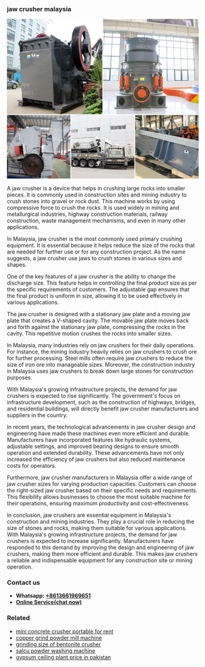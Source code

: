 <h3>jaw crusher malaysia</h3><img src='1708663262.jpg' alt=''><p>A jaw crusher is a device that helps in crushing large rocks into smaller pieces. It is commonly used in construction sites and mining industry to crush stones into gravel or rock dust. This machine works by using compressive force to crush the rocks. It is used widely in mining and metallurgical industries, highway construction materials, railway construction, waste management mechanisms, and even in many other applications.</p><p>In Malaysia, jaw crusher is the most commonly used primary crushing equipment. It is essential because it helps reduce the size of the rocks that are needed for further use or for any construction project. As the name suggests, a jaw crusher use jaws to crush stones in various sizes and shapes.</p><p>One of the key features of a jaw crusher is the ability to change the discharge size. This feature helps in controlling the final product size as per the specific requirements of customers. The adjustable gap ensures that the final product is uniform in size, allowing it to be used effectively in various applications.</p><p>The jaw crusher is designed with a stationary jaw plate and a moving jaw plate that creates a V-shaped cavity. The movable jaw plate moves back and forth against the stationary jaw plate, compressing the rocks in the cavity. This repetitive motion crushes the rocks into smaller sizes.</p><p>In Malaysia, many industries rely on jaw crushers for their daily operations. For instance, the mining industry heavily relies on jaw crushers to crush ore for further processing. Steel mills often require jaw crushers to reduce the size of iron ore into manageable sizes. Moreover, the construction industry in Malaysia uses jaw crushers to break down large stones for construction purposes.</p><p>With Malaysia's growing infrastructure projects, the demand for jaw crushers is expected to rise significantly. The government's focus on infrastructure development, such as the construction of highways, bridges, and residential buildings, will directly benefit jaw crusher manufacturers and suppliers in the country.</p><p>In recent years, the technological advancements in jaw crusher design and engineering have made these machines even more efficient and durable. Manufacturers have incorporated features like hydraulic systems, adjustable settings, and improved bearing designs to ensure smooth operation and extended durability. These advancements have not only increased the efficiency of jaw crushers but also reduced maintenance costs for operators.</p><p>Furthermore, jaw crusher manufacturers in Malaysia offer a wide range of jaw crusher sizes for varying production capacities. Customers can choose the right-sized jaw crusher based on their specific needs and requirements. This flexibility allows businesses to choose the most suitable machine for their operations, ensuring maximum productivity and cost-effectiveness.</p><p>In conclusion, jaw crushers are essential equipment in Malaysia's construction and mining industries. They play a crucial role in reducing the size of stones and rocks, making them suitable for various applications. With Malaysia's growing infrastructure projects, the demand for jaw crushers is expected to increase significantly. Manufacturers have responded to this demand by improving the design and engineering of jaw crushers, making them more efficient and durable. This makes jaw crushers a reliable and indispensable equipment for any construction site or mining operation.</p><h3>Contact us</h3><ul><li><strong>Whatsapp:&nbsp;<a href="https://wa.me/8613661969651">+8613661969651</a></strong></li><li><a href="https://swt.shibang-china.com/?git&amp;zhl&amp;jaw crusher malaysia"><strong>Online Service(chat now)</strong></a></li></ul><h3>Related</h3><ul><li><a href='mini concrete crusher portable for rent.md'>mini concrete crusher portable for rent</a></li><li><a href='copper grind powder mill machine.md'>copper grind powder mill machine</a></li><li><a href='grinding size of bentonite crusher.md'>grinding size of bentonite crusher</a></li><li><a href='salcu powder washing machine.md'>salcu powder washing machine</a></li><li><a href='gypsum ceiling plant price in pakistan.md'>gypsum ceiling plant price in pakistan</a></li></ul>